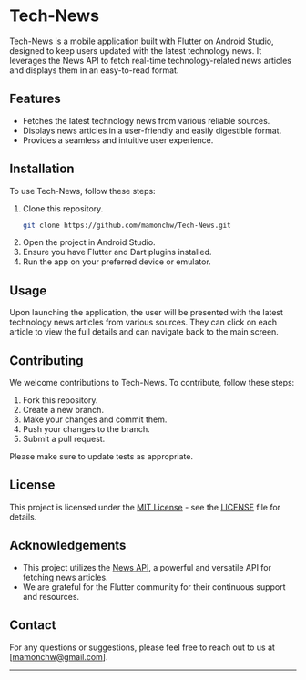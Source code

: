 

# Tech-News

Tech-News is a mobile application built with Flutter on Android Studio, designed to keep users updated with the latest technology news. It leverages the News API to fetch real-time technology-related news articles and displays them in an easy-to-read format.

## Features

- Fetches the latest technology news from various reliable sources.
- Displays news articles in a user-friendly and easily digestible format.
- Provides a seamless and intuitive user experience.



## Installation

To use Tech-News, follow these steps:

1. Clone this repository.
   ```sh
   git clone https://github.com/mamonchw/Tech-News.git
   ```
2. Open the project in Android Studio.
3. Ensure you have Flutter and Dart plugins installed.
4. Run the app on your preferred device or emulator.



## Usage

Upon launching the application, the user will be presented with the latest technology news articles from various sources. They can click on each article to view the full details and can navigate back to the main screen.

## Contributing

We welcome contributions to Tech-News. To contribute, follow these steps:

1. Fork this repository.
2. Create a new branch.
3. Make your changes and commit them.
4. Push your changes to the branch.
5. Submit a pull request.

Please make sure to update tests as appropriate.

## License

This project is licensed under the [MIT License](https://opensource.org/licenses/MIT) - see the [LICENSE](LICENSE) file for details.

## Acknowledgements

- This project utilizes the [News API](https://newsapi.org/), a powerful and versatile API for fetching news articles.
- We are grateful for the Flutter community for their continuous support and resources.

## Contact

For any questions or suggestions, please feel free to reach out to us at [mamonchw@gmail.com].

---

